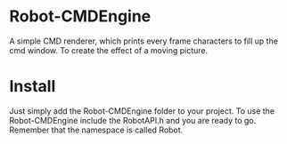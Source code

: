 # Robot-CMDEngine
A simple CMD renderer, which prints every frame characters to fill up the cmd window. To create the effect of a moving picture.

# Install
Just simply add the Robot-CMDEngine folder to your project.
To use the Robot-CMDEngine include the RobotAPI.h and you are ready to go.
Remember that the namespace is called Robot.

